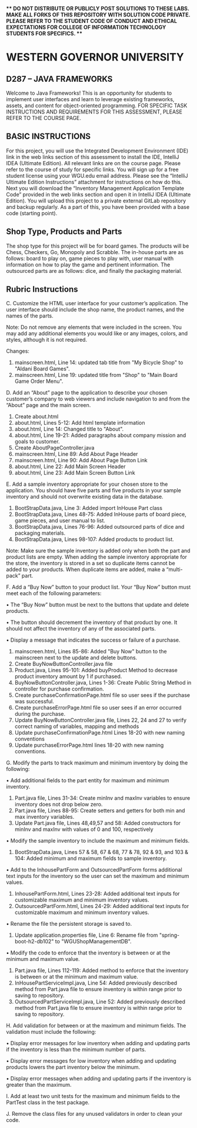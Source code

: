 <strong>** DO NOT DISTRIBUTE OR PUBLICLY POST SOLUTIONS TO THESE LABS. MAKE ALL FORKS OF THIS REPOSITORY WITH SOLUTION CODE PRIVATE. PLEASE REFER TO THE STUDENT CODE OF CONDUCT AND ETHICAL EXPECTATIONS FOR COLLEGE OF INFORMATION TECHNOLOGY STUDENTS FOR SPECIFICS. ** </strong>

# WESTERN GOVERNOR UNIVERSITY 
## D287 – JAVA FRAMEWORKS
Welcome to Java Frameworks! This is an opportunity for students to implement user interfaces and learn to leverage existing frameworks, assets, and content for object-oriented programming.
FOR SPECIFIC TASK INSTRUCTIONS AND REQUIREMENTS FOR THIS ASSESSMENT, PLEASE REFER TO THE COURSE PAGE.
## BASIC INSTRUCTIONS
For this project, you will use the Integrated Development Environment (IDE) link in the web links section of this assessment to install the IDE, IntelliJ IDEA (Ultimate Edition). All relevant links are on the course page. Please refer to the course of study for specific links. You will sign up for a free student license using your WGU.edu email address. Please see the “IntelliJ Ultimate Edition Instructions” attachment for instructions on how do this. Next you will download the “Inventory Management Application Template Code” provided in the web links section and open it in IntelliJ IDEA (Ultimate Edition). You will upload this project to a private external GitLab repository and backup regularly. As a part of this, you have been provided with a base code (starting point). 


## Shop Type, Products and Parts
The shop type for this project will be for board games. The products will be Chess, Checkers, Go, Monopoly and Scrabble. The in-house parts are as follows: board to play on, game pieces to play with, user manual with information on how to play the game and pertinent information. The outsourced parts are as follows: dice, and finally the packaging material.
## Rubric Instructions  
C.  Customize the HTML user interface for your customer’s application. The user interface should include the shop name, the product names, and the names of the parts.


Note: Do not remove any elements that were included in the screen. You may add any additional elements you would like or any images, colors, and styles, although it is not required.

Changes: 
1) mainscreen.html, Line 14: updated tab title from "My Bicycle Shop" to "Aldani Board Games".
2) mainscreen.html, Line 19: updated title from "Shop" to "Main Board Game Order Menu".

D.  Add an “About” page to the application to describe your chosen customer’s company to web viewers and include navigation to and from the “About” page and the main screen.
1) Create about.html
2) about.html, Lines 5-12: Add html template information 
3) about.html, Line 14: Changed title to "About".
4) about.html, Line 19-21: Added paragraphs about company mission and goals to customer.
5) Create AboutPageController.java
6) mainscreen.html, Line 89: Add About Page Header
7) mainscreen.html, Line 90: Add About Page Button Link
8) about.html, Line 22: Add Main Screen Header
9) about.html, Line 23: Add Main Screen Button Link

E.  Add a sample inventory appropriate for your chosen store to the application. You should have five parts and five products in your sample inventory and should not overwrite existing data in the database.
1) BootStrapData.java, Line 3: Added import InHouse Part class
2) BootStrapData.java, Lines 48-75: Added InHouse parts of board piece, game pieces, and user manual to list.
3) BootStrapData.java, Lines 76-96: Added outsourced parts of dice and packaging materials.
4) BootStrapData.java, Lines 98-107: Added products to product list.

Note: Make sure the sample inventory is added only when both the part and product lists are empty. When adding the sample inventory appropriate for the store, the inventory is stored in a set so duplicate items cannot be added to your products. When duplicate items are added, make a “multi-pack” part.


F.  Add a “Buy Now” button to your product list. Your “Buy Now” button must meet each of the following parameters:

•   The “Buy Now” button must be next to the buttons that update and delete products.

•   The button should decrement the inventory of that product by one. It should not affect the inventory of any of the associated parts.

•   Display a message that indicates the success or failure of a purchase.
1) mainscreen.html, Lines 85-86: Added "Buy Now" button to the mainscreen next to the update and delete buttons.
2) Create BuyNowButtonController.java file
3) Product.java, Lines 95-101: Added buyProduct Method to decrease product inventory amount by 1 if purchased.
4) BuyNowButtonController.java, Lines 1-36: Create Public String Method in controller for purchase confirmation.
5) Create purchaseConfirmationPage.html file so user sees if the purchase was successful.
6) Create purchaseErrorPage.html file so user sees if an error occurred during the purchase.
7) Update BuyNowButtonController.java file, Lines 22, 24 and 27 to verify correct naming of variables, mapping and methods
8) Update purchaseConfirmationPage.html Lines 18-20 with new naming conventions
9) Update purchaseErrorPage.html lines 18-20 with new naming conventions.

G. Modify the parts to track maximum and minimum inventory by doing the following:

•   Add additional fields to the part entity for maximum and minimum inventory.
1) Part.java file, Lines 31-34: Create minInv and maxInv variables to ensure inventory does not drop below zero.
2) Part.java file, Lines 88-95: Create setters and getters for both min and max inventory variables.
3) Update Part.java file, Lines 48,49,57 and 58: Added constructors for minInv and maxInv with values of 0 and 100, respectively

•   Modify the sample inventory to include the maximum and minimum fields.
1) BootStrapData.java, Lines 57 & 58, 67 & 68, 77 & 78, 92 & 93, and 103 & 104: Added minimum and maximum fields to sample inventory.

•   Add to the InhousePartForm and OutsourcedPartForm forms additional text inputs for the inventory so the user can set the maximum and minimum values.
1) InhousePartForm.html, Lines 23-28: Added additional text inputs for customizable maximum and minimum inventory values.
2) OutsourcedPartForm.html, Lines 24-29: Added additional text inputs for customizable maximum and minimum inventory values.

•   Rename the file the persistent storage is saved to.
1) Update application.properties file, Line 6: Rename file from "spring-boot-h2-db102" to "WGUShopManagementDB".

•   Modify the code to enforce that the inventory is between or at the minimum and maximum value.
1) Part.java file, Lines 112-119: Added method to enforce that the inventory is between or at the minimum and maximum value.
2) InHousePartServiceImpl.java, Line 54: Added previously described method from Part.java file to ensure inventory is within range prior to saving to repository.
3) OutsourcedPartServiceImpl.java, Line 52: Added previously described method from Part.java file to ensure inventory is within range prior to saving to repository.

H. Add validation for between or at the maximum and minimum fields. The validation must include the following:

•   Display error messages for low inventory when adding and updating parts if the inventory is less than the minimum number of parts.

•   Display error messages for low inventory when adding and updating products lowers the part inventory below the minimum.

•   Display error messages when adding and updating parts if the inventory is greater than the maximum.


I.  Add at least two unit tests for the maximum and minimum fields to the PartTest class in the test package.


J.  Remove the class files for any unused validators in order to clean your code.

